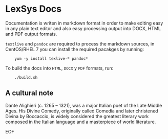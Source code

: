 # LexSys Docs

Documentation is writen in markdown format in order to make editing easy
in any plain text editor and also easy processing output into DOCX, HTML 
and PDF output formats.


`textlive` and `pandoc` are required to process the markdown sources,
in CentOS/RHEL 7 you can install the required pacakges by running:


        yum -y install texlive-* pandoc*


To build the docs into `HTML`, `DOCX` y `PDF` formats, run:


    	./build.sh



## A cultural note

Dante Alighieri (c. 1265 – 1321), was a major Italian poet of
the Late Middle Ages. His Divine Comedy, originally called Comedìa and
later christened Divina by Boccaccio, is widely considered the greatest
literary work composed in the Italian language and a masterpiece of
world literature.

EOF
